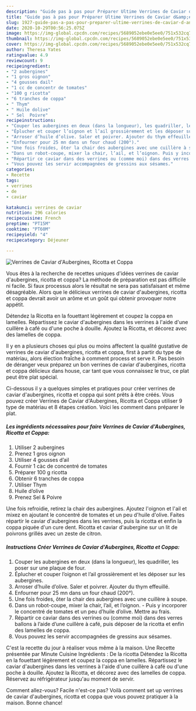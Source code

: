 ```yaml
---
description: "Guide pas à pas pour Préparer Ultime Verrines de Caviar d&amp;#39;Aubergines, Ricotta et Coppa"
title: "Guide pas à pas pour Préparer Ultime Verrines de Caviar d&amp;#39;Aubergines, Ricotta et Coppa"
slug: 1927-guide-pas-a-pas-pour-preparer-ultime-verrines-de-caviar-d-and-39-aubergines-ricotta-et-coppa
date: 2020-10-29T00:56:25.075Z
image: https://img-global.cpcdn.com/recipes/5689052ebe0e5ee0/751x532cq70/verrines-de-caviar-daubergines-ricotta-et-coppa-photo-principale-de-la-recette.jpg
thumbnail: https://img-global.cpcdn.com/recipes/5689052ebe0e5ee0/751x532cq70/verrines-de-caviar-daubergines-ricotta-et-coppa-photo-principale-de-la-recette.jpg
cover: https://img-global.cpcdn.com/recipes/5689052ebe0e5ee0/751x532cq70/verrines-de-caviar-daubergines-ricotta-et-coppa-photo-principale-de-la-recette.jpg
author: Theresa Yates
ratingvalue: 4.9
reviewcount: 9
recipeingredient:
- "2 aubergines"
- "1 gros oignon"
- "4 gousses dail"
- "1 cc de concentr de tomates"
- "100 g ricotta"
- "6 tranches de coppa"
- " Thym"
- " Huile dolive"
- " Sel  Poivre"
recipeinstructions:
- "Couper les aubergines en deux (dans la longueur), les quadriller, les poser sur une plaque de four."
- "Éplucher et couper l’oignon et l’ail grossièrement et les déposer sur les aubergines."
- "Arroser d’huile d’olive. Saler et poivrer. Ajouter du thym effeuillé."
- "Enfourner pour 25 mn dans un four chaud (200°)."
- "Une fois froides, ôter la chair des aubergines avec une cuillère à soupe."
- "Dans un robot-coupe, mixer la chair, l’ail, et l’oignon. Puis y incorporer le concentré de tomates et un peu d’huile d’olive. Mettre au frais."
- "Répartir ce caviar dans des verrines ou (comme moi) dans des verres ballons à l’aide d’une cuillère à café, puis déposer de la ricotta et enfin des lamelles de coppa."
- "Vous pouvez les servir accompagnées de gressins aux sésames."
categories:
- Recette
tags:
- verrines
- de
- caviar

katakunci: verrines de caviar 
nutrition: 296 calories
recipecuisine: French
preptime: "PT15M"
cooktime: "PT60M"
recipeyield: "4"
recipecategory: Déjeuner

---
```



![Verrines de Caviar d&#39;Aubergines, Ricotta et Coppa](https://img-global.cpcdn.com/recipes/5689052ebe0e5ee0/751x532cq70/verrines-de-caviar-daubergines-ricotta-et-coppa-photo-principale-de-la-recette.jpg)

Vous êtes à la recherche de recettes uniques d'idées verrines de caviar d&#39;aubergines, ricotta et coppa? La méthode de préparation est pas difficile ni facile. Si faux processus alors le résultat ne sera pas satisfaisant et même désagréable. Alors que le délicieux verrines de caviar d&#39;aubergines, ricotta et coppa devrait avoir un arôme et un goût qui obtenir provoquer notre appétit.

Détendez la Ricotta en la fouettant légèrement et coupez la coppa en lamelles. Répartissez le caviar d&#39;aubergines dans les verrines à l&#39;aide d&#39;une cuillère à café ou d&#39;une poche à douille. Ajoutez la Ricotta, et décorez avec des lamelles de coppa.

Il y en a plusieurs choses qui plus ou moins affectent la qualité gustative de verrines de caviar d&#39;aubergines, ricotta et coppa, first à partir du type de matériau, alors élection fraîche à comment process et serve it. Pas besoin de déranger veux préparez un bon verrines de caviar d&#39;aubergines, ricotta et coppa délicieux dans house, car tant que vous connaissez le truc, ce plat peut être plat spécial.


Ci-dessous il y a quelques simples et pratiques pour créer verrines de caviar d&#39;aubergines, ricotta et coppa qui sont prêts à être créés. Vous pouvez créer Verrines de Caviar d&#39;Aubergines, Ricotta et Coppa utiliser 9 type de matériau et 8 étapes création. Voici les comment dans préparer le plat.

<!--inarticleads1-->

##### Les ingrédients nécessaires pour faire Verrines de Caviar d&#39;Aubergines, Ricotta et Coppa:

1. Utiliser 2 aubergines
1. Prenez 1 gros oignon
1. Utiliser 4 gousses d’ail
1. Fournir 1 càc de concentré de tomates
1. Préparer 100 g ricotta
1. Obtenir 6 tranches de coppa
1. Utiliser  Thym
1.   Huile d’olive
1. Prenez  Sel &amp; Poivre


Une fois refroidie, retirez la chair des aubergines. Ajoutez l&#39;oignon et l&#39;ail et mixez en ajoutant le concentré de tomates et un peu d&#39;huile d&#39;olive. Faites répartir le caviar d&#39;aubergines dans les verrines, puis la ricotta et enfin la coppa piquée d&#39;un cure dent. Ricotta et caviar d&#39;aubergine sur un lit de poivrons grillés avec un zeste de citron. 

<!--inarticleads2-->

##### Instructions Créer Verrines de Caviar d&#39;Aubergines, Ricotta et Coppa:

1. Couper les aubergines en deux (dans la longueur), les quadriller, les poser sur une plaque de four.
1. Éplucher et couper l’oignon et l’ail grossièrement et les déposer sur les aubergines.
1. Arroser d’huile d’olive. Saler et poivrer. Ajouter du thym effeuillé.
1. Enfourner pour 25 mn dans un four chaud (200°).
1. Une fois froides, ôter la chair des aubergines avec une cuillère à soupe.
1. Dans un robot-coupe, mixer la chair, l’ail, et l’oignon. - Puis y incorporer le concentré de tomates et un peu d’huile d’olive. Mettre au frais.
1. Répartir ce caviar dans des verrines ou (comme moi) dans des verres ballons à l’aide d’une cuillère à café, puis déposer de la ricotta et enfin des lamelles de coppa.
1. Vous pouvez les servir accompagnées de gressins aux sésames.


C&#39;est la recette du jour à réaliser vous même à la maison. Une Recette présentée par Minute Cuisine Ingrédients : De la ricotta Détendez la Ricotta en la fouettant légèrement et coupez la coppa en lamelles. Répartissez le caviar d&#39;aubergines dans les verrines à l&#39;aide d&#39;une cuillère à café ou d&#39;une poche à douille. Ajoutez la Ricotta, et décorez avec des lamelles de coppa. Réservez au réfrigérateur jusqu&#39;au moment de servir. 


Comment allez-vous? Facile n'est-ce pas? Voilà comment set up verrines de caviar d&#39;aubergines, ricotta et coppa que vous pouvez pratiquer à la maison. Bonne chance!
